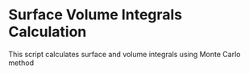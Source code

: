 # Surface Volume Integrals Calculation

This script calculates surface and volume integrals using Monte Carlo method

